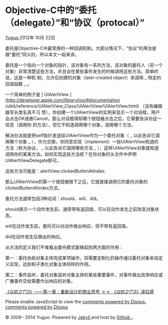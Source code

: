 #  Objective-C中的“委托（delegate）”和“协议（protocal）”

[ Yuguo ](http://yuguo.us) 2012年 10月 22日

委托是Objective-C中最常用的一种回调机制。大部分情况下，“协议”的用法是跟“委托”同义的，所以本文一起来讲。

委托是一个指向一个对象的指针，该对象有一系列方法，该对象的委托人（另一个对象）非常清楚这些方法，并且会在某些事件发生的时候调用这些方法。简单的说，这是一种机
制，允许后创建的对象（later-created object）来调用 _ 特定的回调函数 _ 。

一个简单的例子是 [ UIAlertView ](http://developer.apple.com/library/ios/#documentation
/uikit/reference/UIAlertView_Class/UIAlertView/UIAlertView.html) （没有编辑器写长类名真不习
惯），你创建一个UIAlertView的实例来显示一个对话框，用户会点击OK或者Cancel，那么对话框得知哪个按钮被点击之后，它需要告诉你这一信息（调用你
的方法），但它不知道调用哪个对象，调用哪个方法。

解决办法就是把self指针发送给UIAlertView作为一个委托对象（ _ 以此告诉它调用哪个对象 _
），作为交换，你同意实现（implement）一些UIAlertView知道的方法（称为协议， _ 以此告诉它调用哪些方法 _
），这样UIAlertView对象就知道调用你的某某方法。如何实现这些方法呢？在你对象的头文件中声明UIAlertViewDelegate即可。

这些方法可能是：alertView:clickedButtenAtIndex:

那么UIAlertView的第一个按钮被按下之后，它就直接调用它的委托对象的clickedButtenAtIndex方法。

委托方法通常包括3种动词：should、will、did。

should表示一个动作发生前，通常带有返回值，可以在动作发生之前改变对象状态。

will在动作发生前，委托可以对动作做出响应，但不带有返回值。

did在动作发生后做出的响应。

从方法的定义我们不难看出委托模式能够起到两方面的作用：

第一：委托协助对象主体完成某项操作，将需要定制化的操作通过委托对象来自定义实现，达到和子类化对象主体同样的作用。

第二：事件监听，委托对象监听对象主体的某些重要事件，对事件做出具体响应或广播事件交给需要作出响应的对象。

[ 《众妙之门3》——第一章：重新设计的商业思考 → ](/weblog/the-business-side-of-redesign/) [ ←
《众妙之门3》译后感 ](/weblog/smashing-book-3-translate/)

Please enable JavaScript to view the [ comments powered by Disqus.
](http://disqus.com/?ref_noscript) [ comments powered by  Disqus
](http://disqus.com)

© 2009 – 2014 Yuguo. Powered by [ Jekyll ](https://github.com/mojombo/jekyll)
and host by [ Github ](https://github.com/yuguo) 。

